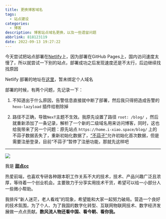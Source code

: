 ```yaml
---
title: 更换博客域名
tags:
  - 站点建设
categories:
  - 博客
description: 博客站点域名更换，以及一些遗留问题
abbrlink: 818123119
date: 2022-09-13 19:27:22
---
```


今天尝试把站点部署在[Netlify](https://app.netlify.com/)上，因为部署在GitHub Pages上，国内访问速度太慢了，所以就尝试一下别的站点，部署成功之后发现速度还是不太行，后边继续找找原因

Netlify 部署的地址在[这里](https://allblue.netlify.app/)，暂未绑定个人域名

部署的时候，有两个问题，先记录一下：

1. 不知道出于什么原因，告警信息直接就中断了部署，然后我只得把造成告警的 `hexo-lazyload` 插件给剔除掉

2. 路径不正确，导致`NexT`主题不生效。我原先设置了路径 `root: /blog/` ，然后就重新添加了一条记录，解析了一个新的二级域名用来访问博客，同时，这也给我带来了另一个问题：原先站点 `https://home.i-xiao.space/blog/` 上的不蒜子数据丢失了，重新初始化数据了，[“不蒜子”](http://ibruce.info/2015/04/04/busuanzi/)允许初始化首次数据，但是需要注册登录，目前“不蒜子”暂停了注册功能，那就先这样吧

---


![](https://cdn.jsdelivr.net/gh/all-smile/nav@1.0.7/static/images/wind_girl.webp)


我是 [**甜点cc**](https://home.i-xiao.space/)

热爱前端，也喜欢专研各种跟本职工作关系不大的技术，技术、产品兴趣广泛且浓厚，等待着一个创业机会。主要致力于分享实用技术干货，希望可以给一小部分人一些微小帮助。

我排斥“新人迷茫，老人看戏”的现象，希望能和大家一起努力破局。营造一个良好的技术氛围，为了个人、为了我国的数字化转型、互联网物联网技术、数字经济发展做一点点贡献。**数风流人物还看中国、看今朝、看你我。**